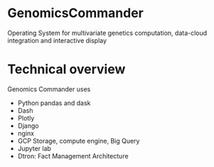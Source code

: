 # GenomicsCommander
Operating System for multivariate genetics computation, data-cloud integration and interactive display
# Technical overview 
Genomics Commander uses 
* Python pandas and dask
* Dash
* Plotly
* Django
* nginx
* GCP Storage, compute engine, Big Query
* Jupyter lab 
* Dtron: Fact Management Architecture
